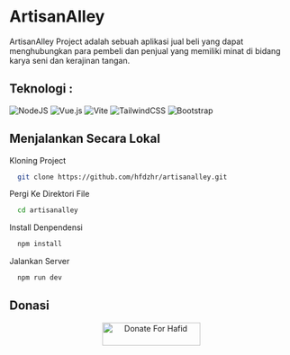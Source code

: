 # ArtisanAlley

ArtisanAlley Project adalah sebuah aplikasi jual beli yang dapat menghubungkan para pembeli dan penjual yang memiliki minat di bidang karya seni dan kerajinan tangan.

## Teknologi :

 ![NodeJS](https://img.shields.io/badge/node.js-6DA55F?style=for-the-badge&logo=node.js&logoColor=white)
 ![Vue.js](https://img.shields.io/badge/vuejs-%2335495e.svg?style=for-the-badge&logo=vuedotjs&logoColor=%234FC08D)
 ![Vite](https://img.shields.io/badge/vite-%23646CFF.svg?style=for-the-badge&logo=vite&logoColor=white)
 ![TailwindCSS](https://img.shields.io/badge/tailwindcss-%2338B2AC.svg?style=for-the-badge&logo=tailwind-css&logoColor=white)
 ![Bootstrap](https://img.shields.io/badge/bootstrap-%238511FA.svg?style=for-the-badge&logo=bootstrap&logoColor=white)

## Menjalankan Secara Lokal

Kloning Project

```bash
  git clone https://github.com/hfdzhr/artisanalley.git
```

Pergi Ke Direktori File

```bash
  cd artisanalley
```

Install Denpendensi

```bash
  npm install
```

Jalankan Server

```bash
  npm run dev
```

## Donasi

<p align="center"> 
<a href="https://saweria.co/hafidalazhar" target="_blank"><img src="https://user-images.githubusercontent.com/26188697/180601310-e82c63e4-412b-4c36-b7b5-7ba713c80380.png" alt="Donate For Hafid" height="41" width="174"></a>
</p>
